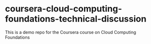 # coursera-cloud-computing-foundations-technical-discussion
This is a demo repo for the Coursera course on Cloud Computing Foundations
